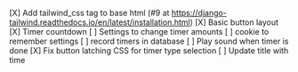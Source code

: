 [X] Add tailwind_css tag to base html (#9 at https://django-tailwind.readthedocs.io/en/latest/installation.html)
[X] Basic button layout
[X] Timer countdown
[ ] Settings to change timer amounts
[ ] cookie to remember settings
[ ] record timers in database
[ ] Play sound when timer is done
[X] Fix button latching CSS for timer type selection
[ ] Update title with time
